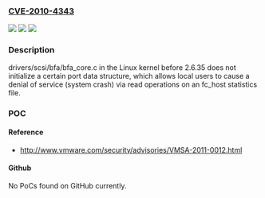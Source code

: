### [CVE-2010-4343](https://cve.mitre.org/cgi-bin/cvename.cgi?name=CVE-2010-4343)
![](https://img.shields.io/static/v1?label=Product&message=n%2Fa&color=blue)
![](https://img.shields.io/static/v1?label=Version&message=n%2Fa&color=blue)
![](https://img.shields.io/static/v1?label=Vulnerability&message=n%2Fa&color=brighgreen)

### Description

drivers/scsi/bfa/bfa_core.c in the Linux kernel before 2.6.35 does not initialize a certain port data structure, which allows local users to cause a denial of service (system crash) via read operations on an fc_host statistics file.

### POC

#### Reference
- http://www.vmware.com/security/advisories/VMSA-2011-0012.html

#### Github
No PoCs found on GitHub currently.

